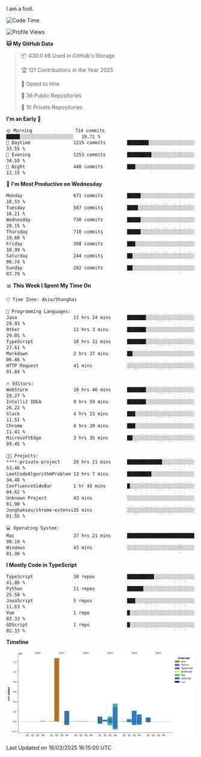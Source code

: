 I am a fool.

<!--START_SECTION:waka-->
![Code Time](http://img.shields.io/badge/Code%20Time-2%2C728%20hrs%2058%20mins-blue)

![Profile Views](http://img.shields.io/badge/Profile%20Views-4-blue)

**🐱 My GitHub Data** 

> 📦 430.0 kB Used in GitHub's Storage 
 > 
> 🏆 121 Contributions in the Year 2025
 > 
> 💼 Opted to Hire
 > 
> 📜 36 Public Repositories 
 > 
> 🔑 10 Private Repositories 
 > 
**I'm an Early 🐤** 

```text
🌞 Morning                714 commits         █████░░░░░░░░░░░░░░░░░░░░   19.71 % 
🌆 Daytime                1215 commits        ████████░░░░░░░░░░░░░░░░░   33.55 % 
🌃 Evening                1253 commits        █████████░░░░░░░░░░░░░░░░   34.59 % 
🌙 Night                  440 commits         ███░░░░░░░░░░░░░░░░░░░░░░   12.15 % 
```
📅 **I'm Most Productive on Wednesday** 

```text
Monday                   671 commits         █████░░░░░░░░░░░░░░░░░░░░   18.53 % 
Tuesday                  587 commits         ████░░░░░░░░░░░░░░░░░░░░░   16.21 % 
Wednesday                730 commits         █████░░░░░░░░░░░░░░░░░░░░   20.15 % 
Thursday                 710 commits         █████░░░░░░░░░░░░░░░░░░░░   19.60 % 
Friday                   398 commits         ███░░░░░░░░░░░░░░░░░░░░░░   10.99 % 
Saturday                 244 commits         ██░░░░░░░░░░░░░░░░░░░░░░░   06.74 % 
Sunday                   282 commits         ██░░░░░░░░░░░░░░░░░░░░░░░   07.79 % 
```


📊 **This Week I Spent My Time On** 

```text
🕑︎ Time Zone: Asia/Shanghai

💬 Programming Languages: 
Java                     11 hrs 24 mins      ███████░░░░░░░░░░░░░░░░░░   29.93 % 
Other                    11 hrs 3 mins       ███████░░░░░░░░░░░░░░░░░░   29.05 % 
TypeScript               10 hrs 31 mins      ███████░░░░░░░░░░░░░░░░░░   27.61 % 
Markdown                 2 hrs 27 mins       ██░░░░░░░░░░░░░░░░░░░░░░░   06.46 % 
HTTP Request             41 mins             ░░░░░░░░░░░░░░░░░░░░░░░░░   01.84 % 

🔥 Editors: 
WebStorm                 10 hrs 46 mins      ███████░░░░░░░░░░░░░░░░░░   28.27 % 
IntelliJ IDEA            9 hrs 59 mins       ███████░░░░░░░░░░░░░░░░░░   26.22 % 
Slack                    4 hrs 23 mins       ███░░░░░░░░░░░░░░░░░░░░░░   11.51 % 
Chrome                   4 hrs 20 mins       ███░░░░░░░░░░░░░░░░░░░░░░   11.41 % 
MicrosoftEdge            3 hrs 35 mins       ██░░░░░░░░░░░░░░░░░░░░░░░   09.45 % 

🐱‍💻 Projects: 
****-private-project     20 hrs 21 mins      █████████████░░░░░░░░░░░░   53.46 % 
LeetCodeAlgorithmProblem 13 hrs 7 mins       █████████░░░░░░░░░░░░░░░░   34.48 % 
ConfluenceSideBar        1 hr 45 mins        █░░░░░░░░░░░░░░░░░░░░░░░░   04.62 % 
Unknown Project          43 mins             ░░░░░░░░░░░░░░░░░░░░░░░░░   01.90 % 
Jonghakseo/chrome-extensi35 mins             ░░░░░░░░░░░░░░░░░░░░░░░░░   01.55 % 

💻 Operating System: 
Mac                      37 hrs 21 mins      █████████████████████████   98.10 % 
Windows                  43 mins             ░░░░░░░░░░░░░░░░░░░░░░░░░   01.90 % 
```

**I Mostly Code in TypeScript** 

```text
TypeScript               18 repos            ██████████░░░░░░░░░░░░░░░   41.86 % 
Python                   11 repos            ██████░░░░░░░░░░░░░░░░░░░   25.58 % 
JavaScript               5 repos             ███░░░░░░░░░░░░░░░░░░░░░░   11.63 % 
Vue                      1 repo              █░░░░░░░░░░░░░░░░░░░░░░░░   02.33 % 
GDScript                 1 repo              █░░░░░░░░░░░░░░░░░░░░░░░░   02.33 % 
```



**Timeline**

![Lines of Code chart](https://raw.githubusercontent.com/VeejaLiu/VeejaLiu/master/assets/bar_graph.png)


 Last Updated on 16/03/2025 16:15:00 UTC
<!--END_SECTION:waka-->
